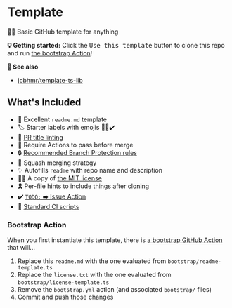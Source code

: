 # Template
🍰🚀 Basic GitHub template for anything

**💡 Getting started:** Click the <kbd>Use this template</kbd> button to clone this repo and run [the bootstrap Action](#bootstrap-action)!

**🔎 See also**
- [jcbhmr/template-ts-lib](https://github.com/template-ts-lib)

## What's Included

- 📄 Excellent `readme.md` template
- 🏷️ Starter labels with emojis 🐛✨✔️
- 🚧 [PR title linting](#pr-merging)
- 🔀 Require Actions to pass before merge
- 🔒 [Recommended Branch Protection rules](#branch-protection)
- 🥾 Squash merging strategy
- ✨ Autofills `readme` with repo name and description
- 👩‍⚖️ A copy of [the MIT license](http://billpatrianakos.me/blog/2016/07/28/why-i-use-the-mit-license/)
- 🎗️ Per-file hints to include things after cloning
- ✔️ [`TODO:` ➡️ Issue Action](#todo-action)
- 👷 [Standard CI scripts](https://github.com/jcbhmr/jcbhmr/discussions/45)

### Bootstrap Action

When you first instantiate this template, there is [a bootstrap GitHub Action](./.github/workflows/bootstrap.yml) that will...
1. Replace this `readme.md` with the one evaluated from `bootstrap/readme-template.ts`
2. Replace the `license.txt` with the one evaluated from `bootstrap/license-template.ts`
4. Remove the `bootstrap.yml` action (and associated `bootstrap/` files)
5. Commit and push those changes
